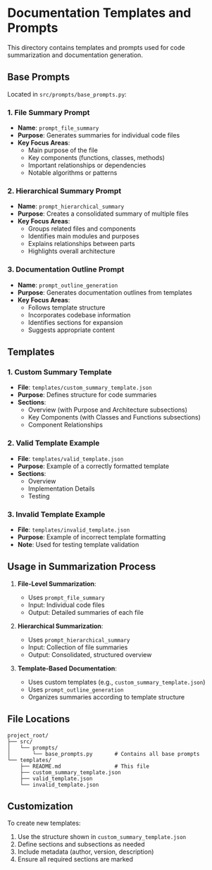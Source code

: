 # Documentation Templates and Prompts

This directory contains templates and prompts used for code summarization and documentation generation.

## Base Prompts

Located in `src/prompts/base_prompts.py`:

### 1. File Summary Prompt
- **Name**: `prompt_file_summary`
- **Purpose**: Generates summaries for individual code files
- **Key Focus Areas**:
  - Main purpose of the file
  - Key components (functions, classes, methods)
  - Important relationships or dependencies
  - Notable algorithms or patterns

### 2. Hierarchical Summary Prompt
- **Name**: `prompt_hierarchical_summary`
- **Purpose**: Creates a consolidated summary of multiple files
- **Key Focus Areas**:
  - Groups related files and components
  - Identifies main modules and purposes
  - Explains relationships between parts
  - Highlights overall architecture

### 3. Documentation Outline Prompt
- **Name**: `prompt_outline_generation`
- **Purpose**: Generates documentation outlines from templates
- **Key Focus Areas**:
  - Follows template structure
  - Incorporates codebase information
  - Identifies sections for expansion
  - Suggests appropriate content

## Templates

### 1. Custom Summary Template
- **File**: `templates/custom_summary_template.json`
- **Purpose**: Defines structure for code summaries
- **Sections**:
  - Overview (with Purpose and Architecture subsections)
  - Key Components (with Classes and Functions subsections)
  - Component Relationships

### 2. Valid Template Example
- **File**: `templates/valid_template.json`
- **Purpose**: Example of a correctly formatted template
- **Sections**:
  - Overview
  - Implementation Details
  - Testing

### 3. Invalid Template Example
- **File**: `templates/invalid_template.json`
- **Purpose**: Example of incorrect template formatting
- **Note**: Used for testing template validation

## Usage in Summarization Process

1. **File-Level Summarization**:
   - Uses `prompt_file_summary`
   - Input: Individual code files
   - Output: Detailed summaries of each file

2. **Hierarchical Summarization**:
   - Uses `prompt_hierarchical_summary`
   - Input: Collection of file summaries
   - Output: Consolidated, structured overview

3. **Template-Based Documentation**:
   - Uses custom templates (e.g., `custom_summary_template.json`)
   - Uses `prompt_outline_generation`
   - Organizes summaries according to template structure

## File Locations

```
project_root/
├── src/
│   └── prompts/
│       └── base_prompts.py       # Contains all base prompts
└── templates/
    ├── README.md                 # This file
    ├── custom_summary_template.json
    ├── valid_template.json
    └── invalid_template.json
```

## Customization

To create new templates:
1. Use the structure shown in `custom_summary_template.json`
2. Define sections and subsections as needed
3. Include metadata (author, version, description)
4. Ensure all required sections are marked 